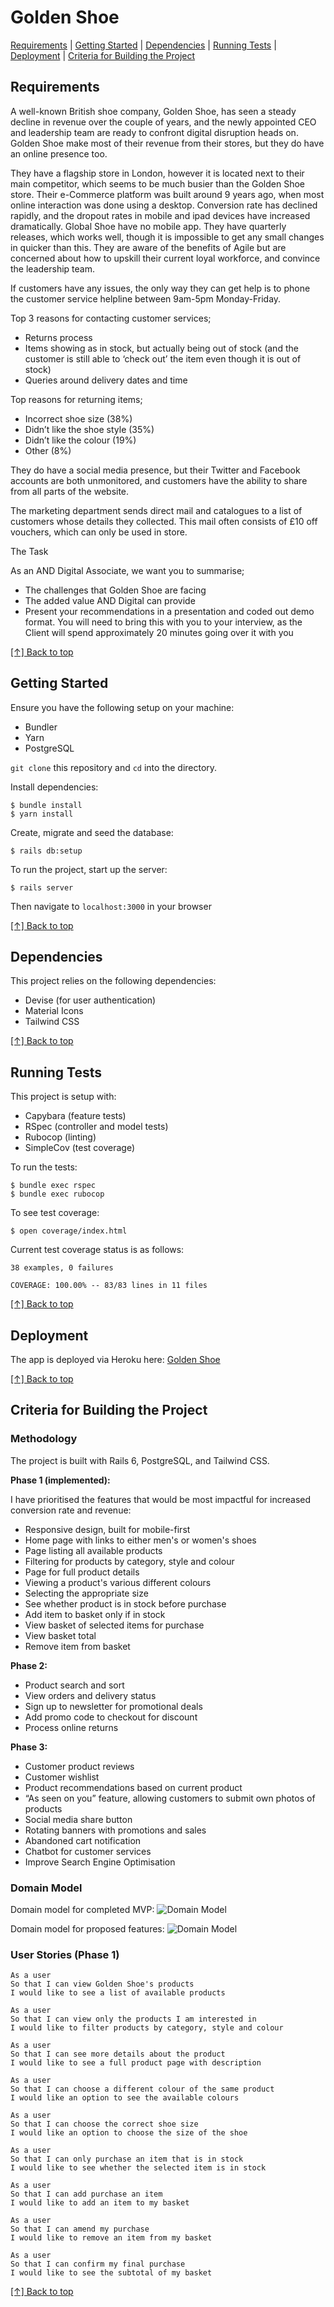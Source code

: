 Golden Shoe
===================

[Requirements](#requirements) | [Getting Started](#getting-started) | [Dependencies](#dependencies) | [Running Tests](#running-tests) | [Deployment](#deployment) | [Criteria for Building the Project](#criteria-for-building-the-project)

## Requirements

A well-known British shoe company, Golden Shoe, has seen a steady decline in revenue
over the couple of years, and the newly appointed CEO and leadership team are ready to
confront digital disruption heads on. Golden Shoe make most of their revenue from their
stores, but they do have an online presence too.

They have a flagship store in London, however it is located next to their main competitor,
which seems to be much busier than the Golden Shoe store. Their e-Commerce platform
was built around 9 years ago, when most online interaction was done using a desktop.
Conversion rate has declined rapidly, and the dropout rates in mobile and ipad devices have
increased dramatically. Global Shoe have no mobile app. They have quarterly releases,
which works well, though it is impossible to get any small changes in quicker than this.
They are aware of the benefits of Agile but are concerned about how to upskill their current
loyal workforce, and convince the leadership team.

If customers have any issues, the only way they can get help is to phone the customer
service helpline between 9am-5pm Monday-Friday.

Top 3 reasons for contacting customer services;
- Returns process
- Items showing as in stock, but actually being out of stock (and the customer is still
able to ‘check out’ the item even though it is out of stock)
- Queries around delivery dates and time

Top reasons for returning items;
- Incorrect shoe size (38%)
- Didn’t like the shoe style (35%)
- Didn’t like the colour (19%)
- Other (8%)

They do have a social media presence, but their Twitter and Facebook accounts are both
unmonitored, and customers have the ability to share from all parts of the website.

The marketing department sends direct mail and catalogues to a list of customers whose
details they collected. This mail often consists of £10 off vouchers, which can only be used in
store.

The Task

As an AND Digital Associate, we want you to summarise;
- The challenges that Golden Shoe are facing
- The added value AND Digital can provide
- Present your recommendations in a presentation and coded out demo format. You
will need to bring this with you to your interview, as the Client will spend
approximately 20 minutes going over it with you

[[↑] Back to top](#golden-shoe)

## Getting Started

Ensure you have the following setup on your machine:
- Bundler
- Yarn
- PostgreSQL

`git clone` this repository and `cd` into the directory.

Install dependencies:

```
$ bundle install
$ yarn install
```

Create, migrate and seed the database:

```
$ rails db:setup
```

To run the project, start up the server:

```
$ rails server
```

Then navigate to `localhost:3000` in your browser

[[↑] Back to top](#golden-shoe)

## Dependencies

This project relies on the following dependencies:

- Devise (for user authentication)
- Material Icons
- Tailwind CSS

[[↑] Back to top](#golden-shoe)

## Running Tests

This project is setup with:
- Capybara (feature tests)
- RSpec (controller and model tests)
- Rubocop (linting)
- SimpleCov (test coverage)

To run the tests:
```
$ bundle exec rspec
$ bundle exec rubocop
```

To see test coverage:
```
$ open coverage/index.html
```

Current test coverage status is as follows:
```
38 examples, 0 failures

COVERAGE: 100.00% -- 83/83 lines in 11 files
```

[[↑] Back to top](#golden-shoe)

## Deployment

The app is deployed via Heroku here: [Golden Shoe](https://golden-shoe-shop.herokuapp.com/)

[[↑] Back to top](#golden-shoe)

## Criteria for Building the Project

### Methodology

The project is built with Rails 6, PostgreSQL, and Tailwind CSS.

<b>Phase 1 (implemented):</b>

I have prioritised the features that would be most impactful for increased conversion rate and revenue:

- Responsive design, built for mobile-first
- Home page with links to either men's or women's shoes
- Page listing all available products
- Filtering for products by category, style and colour
- Page for full product details
- Viewing a product's various different colours
- Selecting the appropriate size
- See whether product is in stock before purchase
- Add item to basket only if in stock
- View basket of selected items for purchase
- View basket total
- Remove item from basket

<b>Phase 2:</b>

- Product search and sort
- View orders and delivery status
- Sign up to newsletter for promotional deals
- Add promo code to checkout for discount
- Process online returns

<b>Phase 3:</b>

- Customer product reviews
- Customer wishlist
- Product recommendations based on current product
- “As seen on you” feature, allowing customers to submit own photos of products
- Social media share button
- Rotating banners with promotions and sales
- Abandoned cart notification
- Chatbot for customer services
- Improve Search Engine Optimisation

### Domain Model

Domain model for completed MVP:
![Domain Model](public/images/phase1_DomainModel.png)

Domain model for proposed features:
![Domain Model](public/images/phase2_DomainModel.png)

### User Stories (Phase 1)

```
As a user
So that I can view Golden Shoe's products
I would like to see a list of available products

As a user
So that I can view only the products I am interested in
I would like to filter products by category, style and colour

As a user
So that I can see more details about the product
I would like to see a full product page with description

As a user
So that I can choose a different colour of the same product
I would like an option to see the available colours

As a user
So that I can choose the correct shoe size
I would like an option to choose the size of the shoe

As a user
So that I can only purchase an item that is in stock
I would like to see whether the selected item is in stock

As a user
So that I can add purchase an item
I would like to add an item to my basket

As a user
So that I can amend my purchase
I would like to remove an item from my basket

As a user
So that I can confirm my final purchase
I would like to see the subtotal of my basket
```

[[↑] Back to top](#golden-shoe)
